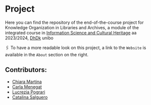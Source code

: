 # Project

Here you can find the repository of the end-of-the-course project for Knowledge Organization in Libraries and Archives, a module of the integrated course in [Information Science and Cultural Heritage](https://www.unibo.it/en/study/phd-professional-masters-specialisation-schools-and-other-programmes/course-unit-catalogue?codiceMateria=B1871&annoAccademico=2023&codiceCorso=9224&single=True&search=True) aa 2023/2024, [DhDk](https://corsi.unibo.it/2cycle/DigitalHumanitiesKnowledge) unibo

:paperclips: To have a more readable look on this project, a link to the `Website` is available in the `About` section on the right.

## Contributors:
* [Chiara Martina](https://github.com/Chiaramartina)
* [Carla Menegat](https://github.com/CarlaMenegat)
* [Lucrezia Pograri](https://github.com/lucreziapograri)
* [Catalina Salguero]()
